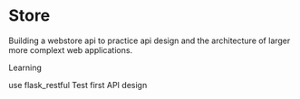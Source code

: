 # Store

Building a webstore api to practice api design and the architecture of larger more complext web applications.

Learning

use flask_restful
Test first API design
